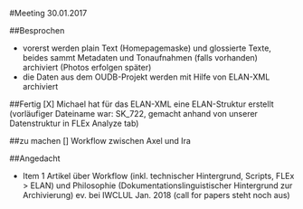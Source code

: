 #Meeting 30.01.2017

##Besprochen
* vorerst werden plain Text (Homepagemaske) und glossierte Texte, beides sammt Metadaten und Tonaufnahmen (falls vorhanden) archiviert (Photos erfolgen später)
* die Daten aus dem OUDB-Projekt werden mit Hilfe von ELAN-XML archiviert

##Fertig
[X] Michael hat für das ELAN-XML eine ELAN-Struktur erstellt (vorläufiger Dateiname war: SK_722, gemacht anhand von unserer Datenstruktur in FLEx Analyze tab)

##zu machen
[] Workflow zwischen Axel und Ira

##Angedacht
* Item 1 Artikel über Workflow (inkl. technischer Hintergrund, Scripts, FLEx > ELAN) und Philosophie (Dokumentationslinguistischer Hintergrund zur Archivierung) ev. bei IWCLUL Jan. 2018 (call for papers steht noch aus)
